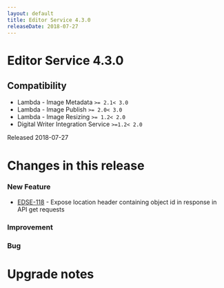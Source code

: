 ```yaml
---
layout: default
title: Editor Service 4.3.0
releaseDate: 2018-07-27
---
```

<div class="jumbotron">
    <h1>Editor Service 4.3.0</h1>    
    <h2>Compatibility</h2>
    <ul>
        <li>Lambda - Image Metadata <code>>= 2.1</code><code>< 3.0</code></li>
        <li>Lambda - Image Publish <code>>= 2.0</code><code>< 3.0</code></li>
        <li>Lambda - Image Resizing <code>>= 1.2</code><code>< 2.0</code></li>
        <li>Digital Writer Integration Service <code>>=1.2</code><code>< 2.0</code></li>
    </ul>
</div>

Released 2018-07-27

 

# Changes in this release  


### New Feature 

 * [EDSE-118](https://jira.infomaker.se/browse/EDSE-118) - Expose location header containing object id in response in API get requests 


### Improvement 



### Bug 





# Upgrade notes  
           

